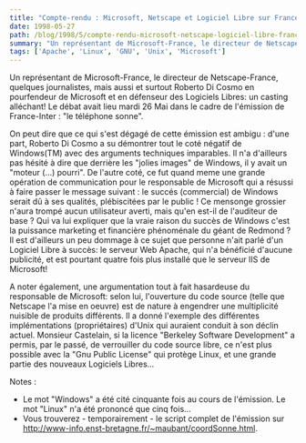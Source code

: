 ```yaml
---
title: "Compte-rendu : Microsoft, Netscape et Logiciel Libre sur France-Inter."
date: 1998-05-27
path: /blog/1998/5/compte-rendu-microsoft-netscape-logiciel-libre-france-inter
summary: "Un représentant de Microsoft-France, le directeur de Netscape-France, quelques journalistes, mais aussi et surtout Roberto Di Cosmo en pourfendeur de Microsoft et en défenseur des Logiciels Libres: un casting alléchant."
tags: ['Apache', 'Linux', 'GNU', 'Unix', 'Microsoft']
---
```


<P>
Un représentant de Microsoft-France, le directeur de Netscape-France,
quelques journalistes, mais aussi et surtout Roberto Di Cosmo en
pourfendeur de Microsoft et en défenseur des Logiciels Libres: un
casting alléchant! Le débat avait lieu mardi 26 Mai dans le cadre de
l'émission de France-Inter : "le téléphone sonne".
</P>

<P>
On peut dire que ce qui s'est dégagé de cette émission est
ambigu : d'une part, Roberto Di Cosmo a su démontrer tout le coté
négatif de Windows(TM) avec des arguments techniques imparables. Il
n'a d'ailleurs pas hésité à dire que derrière les "jolies images" de
Windows, il y avait un "moteur (...) pourri". De l'autre coté, ce fut
quand meme une grande opération de communication pour le responsable de
Microsoft qui a résussi à faire passer le message suivant : le succés
(commercial) de Windows serait dû à ses qualités, plébiscitées par
le public ! Ce mensonge grossier n'aura trompé aucun utilisateur averti,
mais qu'en est-il de l'auditeur de base ? Qui va lui expliquer que
la vraie raison du succès de Windows c'est la puissance marketing et
financière phénoménale du géant de Redmond ? Il est d'ailleurs un peu
dommage à ce sujet que personne n'ait parlé d'un Logiciel Libre à succès:
le serveur Web Apache, qui n'a bénéficié d'aucune publicité, et est pourtant
quatre fois plus installé que le serveur IIS de Microsoft!
</P>

<P>
A noter également, une argumentation tout à fait hasardeuse du
responsable de Microsoft: selon lui, l'ouverture du code source
(telle que Netscape l'a mise en oeuvre) est de nature à engendrer une
multiplicité nuisible de produits différents. Il a donné l'exemple des
différentes implémentations (propriétaires) d'Unix qui auraient conduit
à son déclin actuel. Monsieur Castelain, si la licence "Berkeley Software
Development" a permis, par le passé, de verrouiller du code source libre,
ce n'est plus possible avec la "Gnu Public License" qui protège Linux,
et une grande partie des nouveaux Logiciels Libres...  </P>

<P> Notes :
<UL>

<LI>Le mot "Windows" a été cité cinquante fois au cours de
l'émission. Le mot "Linux" n'a été prononcé que cinq fois...
<LI>Vous
trouverez - temporairement - le script complet de l'émission sur
<A HREF="http://www-info.enst-bretagne.fr/~maubant/coordSonne.html">
http://www-info.enst-bretagne.fr/~maubant/coordSonne.html</A>.

</UL>

</P>


